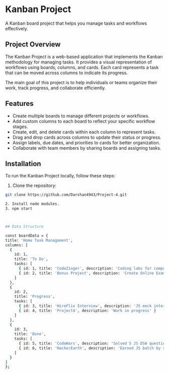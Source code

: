 # Kanban Project

A Kanban board project that helps you manage tasks and workflows effectively.


## Project Overview

The Kanban Project is a web-based application that implements the Kanban methodology for managing tasks. It provides a visual representation of workflows using boards, columns, and cards. Each card represents a task that can be moved across columns to indicate its progress.

The main goal of this project is to help individuals or teams organize their work, track progress, and collaborate efficiently.

## Features

- Create multiple boards to manage different projects or workflows.
- Add custom columns to each board to reflect your specific workflow stages.
- Create, edit, and delete cards within each column to represent tasks.
- Drag and drop cards across columns to update their status or progress.
- Assign labels, due dates, and priorities to cards for better organization.
- Collaborate with team members by sharing boards and assigning tasks.


## Installation

To run the Kanban Project locally, follow these steps:

1. Clone the repository:

  ```bash
  git clone https://github.com/Darshan4943/Project-4.git

2. Install node modules.
3. npm start

 

## Data Structure

const boardData = {
  title: 'Home Task Management',
  columns: [
    {
      id: 1,
      title: 'To Do',
      tasks: [
        { id: 1, title: 'CodeZinger', description: 'Coding labs for computer science students' },
        { id: 2, title: 'Bonus Project', description: 'Create Online Exam Portal' }
      ]
    },
    {
      id: 2,
      title: 'Progress',
      tasks: [
        { id: 3, title: 'HireFlix Interview', description: 'JS mock interview' },
        { id: 4, title: 'Project4', description: 'Work in progress' }
      ]
    },
    {
      id: 3,
      title: 'Done',
      tasks: [
        { id: 5, title: 'CodeWars', description: 'Solved 5 JS DSA questions' },
        { id: 6, title: 'HackerEarth', description: 'Earned JS batch by solving DSA questions' }
      ]
    }
  ]
};



